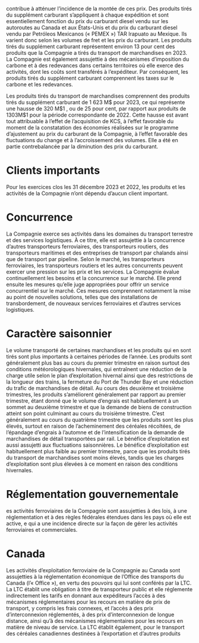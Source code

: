 contribue à atténuer l’incidence de la montée de ces prix. Des produits tirés du supplément carburant s’appliquent à chaque expédition et sont essentiellement fonction du prix du carburant diesel vendu sur les autoroutes au Canada et aux États-Unis et du prix du carburant diesel vendu par Petróleos Mexicanos (« PEMEX ») TAR Irapuato au Mexique. Ils varient donc selon les volumes de fret et les prix du carburant. Les produits tirés du supplément carburant représentent environ 13 pour cent des produits que la Compagnie a tirés du transport de marchandises en 2023. La Compagnie est également assujettie à des mécanismes d’imposition du carbone et à des redevances dans certains territoires où elle exerce des activités, dont les coûts sont transférés à l’expéditeur. Par conséquent, les produits tirés du supplément carburant comprennent les taxes sur le carbone et les redevances.  

Les produits tirés du transport de marchandises comprennent des produits tirés du supplément carburant de 1 623 M\$ pour 2023, ce qui représente une hausse de $3 2 0 ~ \mathsf { M } \$ 1$ , ou de 25 pour cent, par rapport aux produits de $1 3 0 3 \mathsf { M } \$ 1$ pour la période correspondante de 2022. Cette hausse est avant tout attribuable à l’effet de l’acquisition de KCS, à l’effet favorable du moment de la constatation des économies réalisées sur le programme d’ajustement au prix du carburant de la Compagnie, à l’effet favorable des fluctuations du change et à l’accroissement des volumes. Elle a été en partie contrebalancée par la diminution des prix du carburant.  

# Clients importants  

Pour les exercices clos les 31 décembre 2023 et 2022, les produits et les activités de la Compagnie n’ont dépendu d’aucun client important.  

# Concurrence  

La Compagnie exerce ses activités dans les domaines du transport terrestre et des services logistiques. À ce titre, elle est assujettie à la concurrence d’autres transporteurs ferroviaires, des transporteurs routiers, des transporteurs maritimes et des entreprises de transport par chalands ainsi que de transport par pipeline. Selon le marché, les transporteurs ferroviaires, les transporteurs routiers et les autres concurrents peuvent exercer une pression sur les prix et les services. La Compagnie évalue continuellement les besoins et la concurrence sur le marché. Elle prend ensuite les mesures qu’elle juge appropriées pour offrir un service concurrentiel sur le marché. Ces mesures comprennent notamment la mise au point de nouvelles solutions, telles que des installations de transbordement, de nouveaux services ferroviaires et d’autres services logistiques.  

# Caractère saisonnier  

Le volume transporté de certaines marchandises et les produits qui en sont tirés sont plus importants à certaines périodes de l’année. Les produits sont généralement plus bas au cours du premier trimestre en raison surtout des conditions météorologiques hivernales, qui entraînent une réduction de la charge utile selon le plan d’exploitation hivernal ainsi que des restrictions de la longueur des trains, la fermeture du Port de Thunder Bay et une réduction du trafic de marchandises de détail. Au cours des deuxième et troisième trimestres, les produits s’améliorent généralement par rapport au premier trimestre, étant donné que le volume d’engrais est habituellement à un sommet au deuxième trimestre et que la demande de biens de construction atteint son point culminant au cours du troisième trimestre. C’est généralement au cours du quatrième trimestre que les produits sont les plus élevés, surtout en raison de l’acheminement des céréales récoltées, de l’épandage d’engrais à l’automne et de l’intensification de la demande de marchandises de détail transportées par rail. Le bénéfice d’exploitation est aussi assujetti aux fluctuations saisonnières. Le bénéfice d’exploitation est habituellement plus faible au premier trimestre, parce que les produits tirés du transport de marchandises sont moins élevés, tandis que les charges d’exploitation sont plus élevées à ce moment en raison des conditions hivernales.  

# Réglementation gouvernementale  

es activités ferroviaires de la Compagnie sont assujetties à des lois, à une réglementation et à des règles fédérales étendues dans les pays où elle est active, e qui a une incidence directe sur la façon de gérer les activités ferroviaires et commerciales.  

# Canada  

Les activités d’exploitation ferroviaire de la Compagnie au Canada sont assujetties à la réglementation économique de l’Office des transports du Canada (l’« Office »), en vertu des pouvoirs qui lui sont conférés par la LTC. La LTC établit une obligation à titre de transporteur public et elle réglemente indirectement les tarifs en donnant aux expéditeurs l’accès à des mécanismes réglementaires pour les recours en matière de prix de transport, y compris les frais connexes, et l’accès à des prix d’interconnexion réglementés, à des prix d’interconnexion de longue distance, ainsi qu’à des mécanismes réglementaires pour les recours en matière de niveau de service. La LTC établit également, pour le transport des céréales canadiennes destinées à l’exportation et d’autres produits  